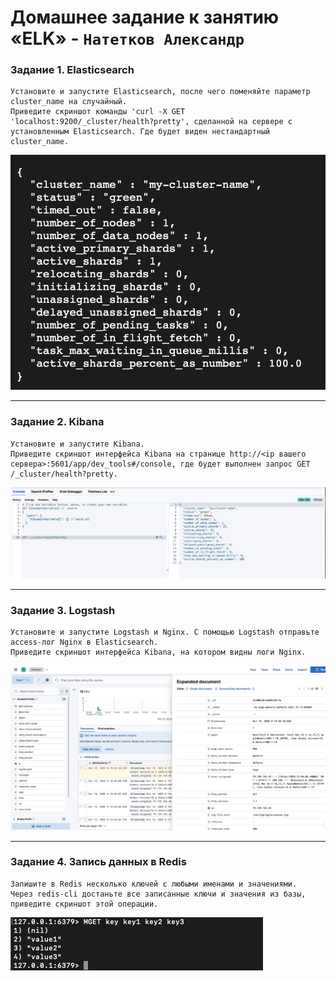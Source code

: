 # Домашнее задание к занятию «ELK» - `Натетков Александр`


### Задание 1. Elasticsearch

	Установите и запустите Elasticsearch, после чего поменяйте параметр cluster_name на случайный.
	Приведите скриншот команды 'curl -X GET 'localhost:9200/_cluster/health?pretty', сделанной на сервере с установленным Elasticsearch. Где будет виден нестандартный cluster_name.

![Скриншот-1](https://github.com/karapuze/gitlab-hw/blob/main/img/Снимок%20экрана%202023-10-15%20в%2011.01.01.png)


---

### Задание 2. Kibana

	Установите и запустите Kibana.
 	Приведите скриншот интерфейса Kibana на странице http://<ip вашего сервера>:5601/app/dev_tools#/console, где будет выполнен запрос GET /_cluster/health?pretty.

![Скриншот-1](https://github.com/karapuze/gitlab-hw/blob/main/img/Снимок%20экрана%202023-10-15%20в%2011.34.50.png)


---

### Задание 3. Logstash

	Установите и запустите Logstash и Nginx. С помощью Logstash отправьте access-лог Nginx в Elasticsearch.
 	Приведите скриншот интерфейса Kibana, на котором видны логи Nginx.


![Скриншот-1](https://github.com/karapuze/gitlab-hw/blob/main/img/Снимок%20экрана%202023-10-15%20в%2015.37.39.png)


---

### Задание 4. Запись данных в Redis

	Запишите в Redis несколько ключей с любыми именами и значениями.
 	Через redis-cli достаньте все записанные ключи и значения из базы, приведите скриншот этой операции.

![Скриншот-1](https://github.com/karapuze/gitlab-hw/blob/main/img/Снимок%20экрана%202023-10-12%20в%2017.44.35.png)


 
